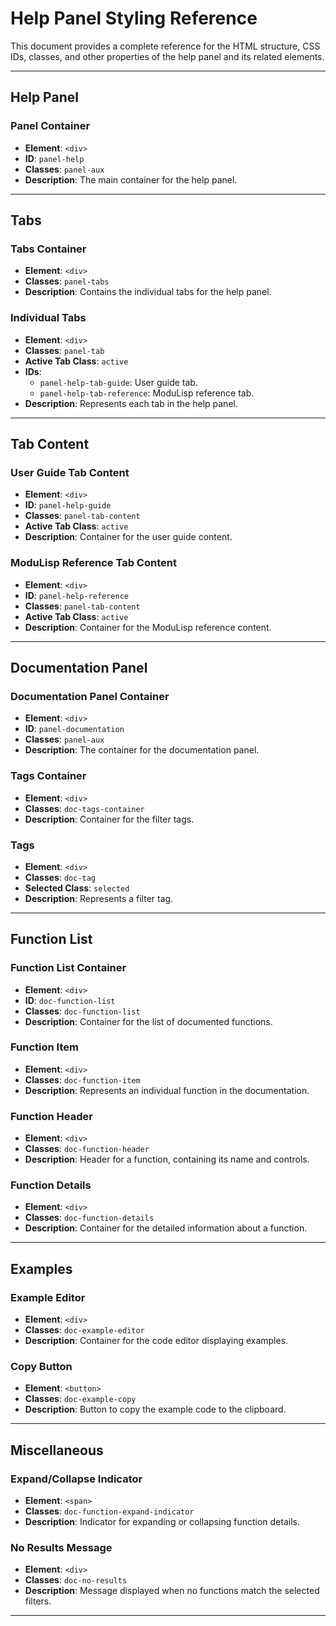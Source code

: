 # Help Panel Styling Reference

This document provides a complete reference for the HTML structure, CSS IDs, classes, and other properties of the help panel and its related elements.

---

## Help Panel

### Panel Container

- **Element**: `<div>`
- **ID**: `panel-help`
- **Classes**: `panel-aux`
- **Description**: The main container for the help panel.

---

## Tabs

### Tabs Container

- **Element**: `<div>`
- **Classes**: `panel-tabs`
- **Description**: Contains the individual tabs for the help panel.

### Individual Tabs

- **Element**: `<div>`
- **Classes**: `panel-tab`
- **Active Tab Class**: `active`
- **IDs**:
  - `panel-help-tab-guide`: User guide tab.
  - `panel-help-tab-reference`: ModuLisp reference tab.
- **Description**: Represents each tab in the help panel.

---

## Tab Content

### User Guide Tab Content

- **Element**: `<div>`
- **ID**: `panel-help-guide`
- **Classes**: `panel-tab-content`
- **Active Tab Class**: `active`
- **Description**: Container for the user guide content.

### ModuLisp Reference Tab Content

- **Element**: `<div>`
- **ID**: `panel-help-reference`
- **Classes**: `panel-tab-content`
- **Active Tab Class**: `active`
- **Description**: Container for the ModuLisp reference content.

---

## Documentation Panel

### Documentation Panel Container

- **Element**: `<div>`
- **ID**: `panel-documentation`
- **Classes**: `panel-aux`
- **Description**: The container for the documentation panel.

### Tags Container

- **Element**: `<div>`
- **Classes**: `doc-tags-container`
- **Description**: Container for the filter tags.

### Tags

- **Element**: `<div>`
- **Classes**: `doc-tag`
- **Selected Class**: `selected`
- **Description**: Represents a filter tag.

---

## Function List

### Function List Container

- **Element**: `<div>`
- **ID**: `doc-function-list`
- **Classes**: `doc-function-list`
- **Description**: Container for the list of documented functions.

### Function Item

- **Element**: `<div>`
- **Classes**: `doc-function-item`
- **Description**: Represents an individual function in the documentation.

### Function Header

- **Element**: `<div>`
- **Classes**: `doc-function-header`
- **Description**: Header for a function, containing its name and controls.

### Function Details

- **Element**: `<div>`
- **Classes**: `doc-function-details`
- **Description**: Container for the detailed information about a function.

---

## Examples

### Example Editor

- **Element**: `<div>`
- **Classes**: `doc-example-editor`
- **Description**: Container for the code editor displaying examples.

### Copy Button

- **Element**: `<button>`
- **Classes**: `doc-example-copy`
- **Description**: Button to copy the example code to the clipboard.

---

## Miscellaneous

### Expand/Collapse Indicator

- **Element**: `<span>`
- **Classes**: `doc-function-expand-indicator`
- **Description**: Indicator for expanding or collapsing function details.

### No Results Message

- **Element**: `<div>`
- **Classes**: `doc-no-results`
- **Description**: Message displayed when no functions match the selected filters.

---

